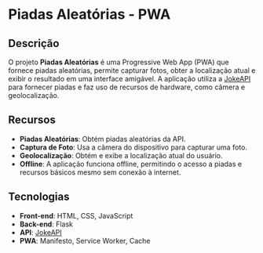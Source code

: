 # Piadas Aleatórias - PWA

## Descrição

O projeto **Piadas Aleatórias** é uma Progressive Web App (PWA) que fornece piadas aleatórias, permite capturar fotos, obter a localização atual e exibir o resultado em uma interface amigável. A aplicação utiliza a [JokeAPI](https://v2.jokeapi.dev) para fornecer piadas e faz uso de recursos de hardware, como câmera e geolocalização.

## Recursos

- **Piadas Aleatórias**: Obtém piadas aleatórias da API.
- **Captura de Foto**: Usa a câmera do dispositivo para capturar uma foto.
- **Geolocalização**: Obtém e exibe a localização atual do usuário.
- **Offline**: A aplicação funciona offline, permitindo o acesso a piadas e recursos básicos mesmo sem conexão à internet.

## Tecnologias

- **Front-end**: HTML, CSS, JavaScript
- **Back-end**: Flask
- **API**: [JokeAPI](https://v2.jokeapi.dev)
- **PWA**: Manifesto, Service Worker, Cache
